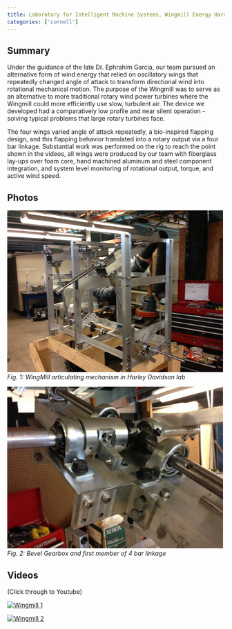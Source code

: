 ```yaml
---
title: Laboratory for Intelligent Machine Systems, Wingmill Energy Harvesting Project
categories: ['cornell']
---
```


## Summary

Under the guidance of the late Dr. Ephrahim Garcia, our team pursued an alternative form of wind energy that relied on oscillatory wings that repeatedly changed angle of attack to transform directional wind into rotational mechanical motion. The purpose of the Wingmill was to serve as an alternative to more traditional rotary wind power turbines where the Wingmill could more efficiently use slow, turbulent air. The device we developed had a comparatively low profile and near silent operation - solving typical problems that large rotary turbines face.

The four wings varied angle of attack repeatedly, a bio-inspired flapping design, and this flapping behavior translated into a rotary output via a four bar linkage. Substantial work was performed on the rig to reach the point shown in the videos, all wings were produced by our team with fiberglass lay-ups over foam core, hand machined aluminum and steel component integration, and system level monitoring of rotational output, torque, and active wind speed.

## Photos

![](wingmill1.jpg)
*Fig. 1: WingMill articulating mechanism in Harley Davidson lab*

![](wingmill2.jpg)
*Fig. 2: Bevel Gearbox and first member of 4 bar linkage*

## Videos
(Click through to Youtube)

[![Wingmill 1](http://img.youtube.com/vi/6bINODuIiZI/0.jpg)](http://www.youtube.com/watch?v=6bINODuIiZI "Wingmill Outside")

[![Wingmill 2](http://img.youtube.com/vi/0uVBgRiAV7E/0.jpg)](http://www.youtube.com/watch?v=0uVBgRiAV7E "Wingmill Truck")
